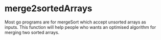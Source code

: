 # merge2sortedArrays

Most go programs are for mergeSort which accept unsorted arrays as inputs.
This function will help people who wants an optimised algorithm for merging two sorted arrays.
